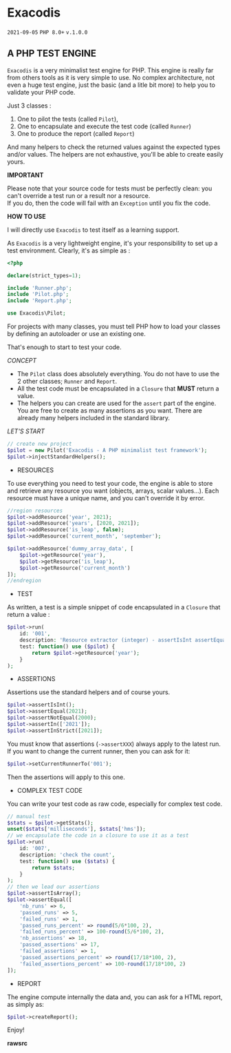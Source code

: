 # **Exacodis**

`2021-09-05` `PHP 8.0+` `v.1.0.0`

## **A PHP TEST ENGINE**

`Exacodis` is a very minimalist test engine for PHP. This engine is really far from 
others tools as it is very simple to use. No complex architecture, not even a huge 
test engine, just the basic (and a litle bit more) to help you to validate your PHP code.

Just 3 classes : 
1. One to pilot the tests (called `Pilot`),
2. One to encapsulate and execute the test code (called `Runner`)
3. One to produce the report (called `Report`)

And many helpers to check the returned values against the expected types and/or values.
The helpers are not exhaustive, you'll be able to create easily yours.

**IMPORTANT**

Please note that your source code for tests must be perfectly clean: you can't
override a test run or a result nor a resource.<br>
If you do, then the code will fail with an `Exception` until you fix the code. 

**HOW TO USE**

I will directly use `Exacodis` to test itself as a learning support. 

As `Exacodis` is a very lightweight engine, it's your responsibility to set up 
a test environment. Clearly, it's as simple as : 

```php
<?php

declare(strict_types=1);

include 'Runner.php';
include 'Pilot.php';
include 'Report.php';

use Exacodis\Pilot;
```
For projects with many classes, you must tell PHP how to load your classes by 
defining an autoloader or use an existing one. 

That's enough to start to test your code.

*CONCEPT*

- The `Pilot` class does absolutely everything. You do not have to use the 2 
other classes; `Runner` and `Report`.
- All the test code must be encapsulated in a `Closure` that **MUST** return a value.
- The helpers you can create are used for the `assert` part of the engine. 
You are free to create as many assertions as you want. There are already many 
helpers included in the standard library.

*LET'S START*
```php
// create new project
$pilot = new Pilot('Exacodis - A PHP minimalist test framework');
$pilot->injectStandardHelpers();
```
- RESOURCES

To use everything you need to test your code, the engine is able to store and 
retrieve any resource you want (objects, arrays, scalar values...).
Each resource must have a unique name, and you can't override it by error.
```php
//region resources
$pilot->addResource('year', 2021);
$pilot->addResource('years', [2020, 2021]);
$pilot->addResource('is_leap', false);
$pilot->addResource('current_month', 'september');

$pilot->addResource('dummy_array_data', [
    $pilot->getResource('year'), 
    $pilot->getResource('is_leap'), 
    $pilot->getResource('current_month')
]);
//endregion
```
- TEST

As written, a test is a simple snippet of code encapsulated in a `Closure` that
return a value :
```php
$pilot->run(
    id: '001',
    description: 'Resource extractor (integer) - assertIsInt assertEqual assertNotEqual assertIn assertInStrict',
    test: function() use ($pilot) {
        return $pilot->getResource('year');
    }
);
```
- ASSERTIONS

Assertions use the standard helpers and of course yours.
```php
$pilot->assertIsInt();
$pilot->assertEqual(2021);
$pilot->assertNotEqual(2000);
$pilot->assertIn(['2021']);
$pilot->assertInStrict([2021]);
```
You must know that assertions (`->assertXXX`) always apply to the latest run.
If you want to change the current runner, then you can ask for it:
```php
$pilot->setCurrentRunnerTo('001');
```
Then the assertions will apply to this one.
  
- COMPLEX TEST CODE

You can write your test code as raw code, especially for complex test code.
```php
// manual test
$stats = $pilot->getStats();
unset($stats['milliseconds'], $stats['hms']);
// we encapsulate the code in a closure to use it as a test
$pilot->run(
    id: '007',
    description: 'check the count',
    test: function() use ($stats) {
        return $stats;
    }
);
// then we lead our assertions
$pilot->assertIsArray();
$pilot->assertEqual([
    'nb_runs' => 6,
    'passed_runs' => 5,
    'failed_runs' => 1,
    'passed_runs_percent' => round(5/6*100, 2),
    'failed_runs_percent' => 100-round(5/6*100, 2),
    'nb_assertions' => 18,
    'passed_assertions' => 17,
    'failed_assertions' => 1,
    'passed_assertions_percent' => round(17/18*100, 2),
    'failed_assertions_percent' => 100-round(17/18*100, 2)
]);
```
- REPORT

The engine compute internally the data and, you can ask for a HTML report, as
simply as:
```php
$pilot->createReport();
```

Enjoy!

**rawsrc**